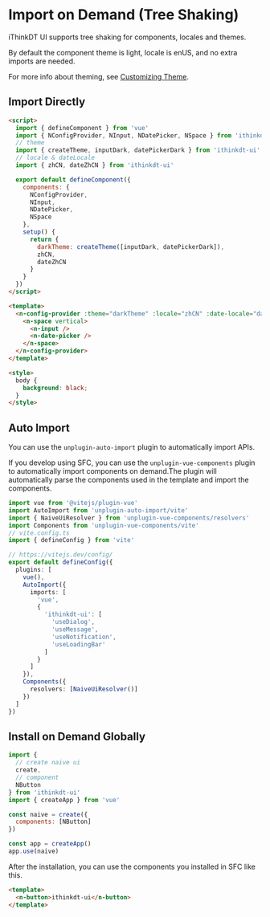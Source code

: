 # Import on Demand (Tree Shaking)

iThinkDT UI supports tree shaking for components, locales and themes.

By default the component theme is light, locale is enUS, and no extra imports are needed.

For more info about theming, see [Customizing Theme](customize-theme).

## Import Directly

```html
<script>
  import { defineComponent } from 'vue'
  import { NConfigProvider, NInput, NDatePicker, NSpace } from 'ithinkdt-ui'
  // theme
  import { createTheme, inputDark, datePickerDark } from 'ithinkdt-ui'
  // locale & dateLocale
  import { zhCN, dateZhCN } from 'ithinkdt-ui'

  export default defineComponent({
    components: {
      NConfigProvider,
      NInput,
      NDatePicker,
      NSpace
    },
    setup() {
      return {
        darkTheme: createTheme([inputDark, datePickerDark]),
        zhCN,
        dateZhCN
      }
    }
  })
</script>

<template>
  <n-config-provider :theme="darkTheme" :locale="zhCN" :date-locale="dateZhCN">
    <n-space vertical>
      <n-input />
      <n-date-picker />
    </n-space>
  </n-config-provider>
</template>

<style>
  body {
    background: black;
  }
</style>
```

## Auto Import

You can use the `unplugin-auto-import` plugin to automatically import APIs.

If you develop using SFC, you can use the `unplugin-vue-components` plugin to automatically import components on demand.The plugin will automatically parse the components used in the template and import the components.

```ts
import vue from '@vitejs/plugin-vue'
import AutoImport from 'unplugin-auto-import/vite'
import { NaiveUiResolver } from 'unplugin-vue-components/resolvers'
import Components from 'unplugin-vue-components/vite'
// vite.config.ts
import { defineConfig } from 'vite'

// https://vitejs.dev/config/
export default defineConfig({
  plugins: [
    vue(),
    AutoImport({
      imports: [
        'vue',
        {
          'ithinkdt-ui': [
            'useDialog',
            'useMessage',
            'useNotification',
            'useLoadingBar'
          ]
        }
      ]
    }),
    Components({
      resolvers: [NaiveUiResolver()]
    })
  ]
})
```

## Install on Demand Globally

```js
import {
  // create naive ui
  create,
  // component
  NButton
} from 'ithinkdt-ui'
import { createApp } from 'vue'

const naive = create({
  components: [NButton]
})

const app = createApp()
app.use(naive)
```

After the installation, you can use the components you installed in SFC like this.

```html
<template>
  <n-button>ithinkdt-ui</n-button>
</template>
```
